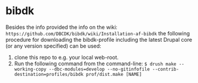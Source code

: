 bibdk
============

Besides the info provided the info on the wiki: ````https://github.com/DBCDK/bibdk/wiki/Installation-af-bibdk````
the following procedure for downloading the bibdk-profile including the latest Drupal core (or any version specified) can be used:

 1. clone this repo to e.g. your local web-root.
 2. Run the following command from the command-line:
 ````$ drush make --working-copy --dbc-modules=develop --no-gitinfofile --contrib-destination=profiles/bibdk prof/dist.make [NAME]````
